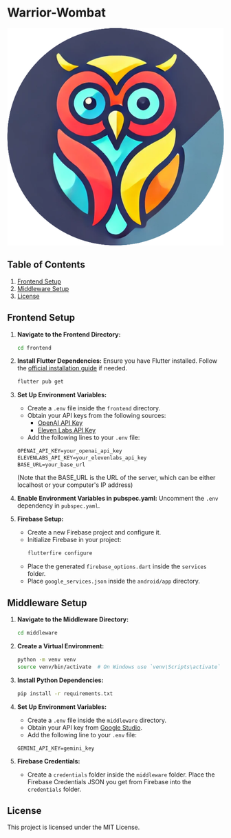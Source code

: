 # Warrior-Wombat

![Project Logo](./frontend/images/sayspeak_circular_logo.png)

## Table of Contents

1. [Frontend Setup](#frontend-setup)
2. [Middleware Setup](#middleware-setup)
3. [License](#license)

## Frontend Setup

1. **Navigate to the Frontend Directory:**
    ```bash
    cd frontend
    ```

2. **Install Flutter Dependencies:**
    Ensure you have Flutter installed. Follow the [official installation guide](https://flutter.dev/docs/get-started/install) if needed.
    ```bash
    flutter pub get
    ```

3. **Set Up Environment Variables:**
    - Create a `.env` file inside the `frontend` directory.
    - Obtain your API keys from the following sources:
        - [OpenAI API Key](https://beta.openai.com/signup/)
        - [Eleven Labs API Key](https://www.elevenlabs.io/signup)
    - Add the following lines to your `.env` file:
    ```env
    OPENAI_API_KEY=your_openai_api_key
    ELEVENLABS_API_KEY=your_elevenlabs_api_key
    BASE_URL=your_base_url
    ```
    (Note that the BASE_URL is the URL of the server, which can be either localhost or your computer's IP address)

4. **Enable Environment Variables in pubspec.yaml:**
    Uncomment the `.env` dependency in `pubspec.yaml`.

5. **Firebase Setup:**
    - Create a new Firebase project and configure it.
    - Initialize Firebase in your project:
        ```bash
        flutterfire configure
        ```
    - Place the generated `firebase_options.dart` inside the `services` folder.
    - Place `google_services.json` inside the `android/app` directory.

## Middleware Setup

1. **Navigate to the Middleware Directory:**
    ```bash
    cd middleware
    ```

2. **Create a Virtual Environment:**
    ```bash
    python -m venv venv
    source venv/bin/activate  # On Windows use `venv\Scripts\activate`
    ```

3. **Install Python Dependencies:**
    ```bash
    pip install -r requirements.txt
    ```

4. **Set Up Environment Variables:**
    - Create a `.env` file inside the `middleware` directory.
    - Obtain your API key from [Google Studio](https://studio.google.com/).
    - Add the following line to your `.env` file:
    ```env
    GEMINI_API_KEY=gemini_key
    ```

5. **Firebase Credentials:**
    - Create a `credentials` folder inside the `middleware` folder. Place the Firebase Credentials JSON you get from Firebase into the `credentials` folder.

## License

This project is licensed under the MIT License.
